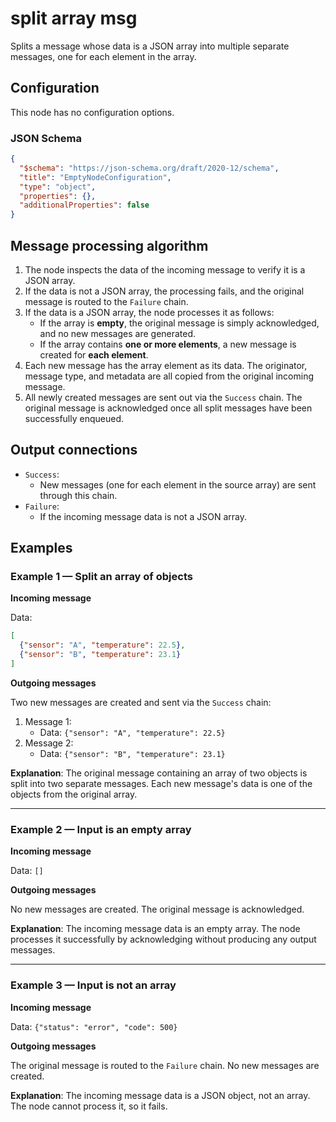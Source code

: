 # split array msg

Splits a message whose data is a JSON array into multiple separate messages, one for each element in the array.

## Configuration

This node has no configuration options.

### JSON Schema

```json
{
  "$schema": "https://json-schema.org/draft/2020-12/schema",
  "title": "EmptyNodeConfiguration",
  "type": "object",
  "properties": {},
  "additionalProperties": false
}
```

## Message processing algorithm

1. The node inspects the data of the incoming message to verify it is a JSON array.
2. If the data is not a JSON array, the processing fails, and the original message is routed to the `Failure` chain.
3. If the data is a JSON array, the node processes it as follows:
    - If the array is **empty**, the original message is simply acknowledged, and no new messages are generated.
    - If the array contains **one or more elements**, a new message is created for **each element**.
4. Each new message has the array element as its data. The originator, message type, and metadata are all copied from the original incoming message.
5. All newly created messages are sent out via the `Success` chain. The original message is acknowledged once all split messages have been successfully enqueued.

## Output connections

- `Success`:
    - New messages (one for each element in the source array) are sent through this chain.
- `Failure`:
    - If the incoming message data is not a JSON array.

## Examples

### Example 1 — Split an array of objects

**Incoming message**

Data:

```json
[
  {"sensor": "A", "temperature": 22.5},
  {"sensor": "B", "temperature": 23.1}
]
```

**Outgoing messages**

Two new messages are created and sent via the `Success` chain:

1. Message 1:
    - Data: `{"sensor": "A", "temperature": 22.5}`
2. Message 2:
    - Data: `{"sensor": "B", "temperature": 23.1}`

**Explanation**: The original message containing an array of two objects is split into two separate messages. Each new message's data is one of the objects from the original array.

-----

### Example 2 — Input is an empty array

**Incoming message**

Data: `[]`

**Outgoing messages**

No new messages are created. The original message is acknowledged.

**Explanation**: The incoming message data is an empty array. The node processes it successfully by acknowledging without producing any output messages.

-----

### Example 3 — Input is not an array

**Incoming message**

Data: `{"status": "error", "code": 500}`

**Outgoing messages**

The original message is routed to the `Failure` chain. No new messages are created.

**Explanation**: The incoming message data is a JSON object, not an array. The node cannot process it, so it fails.
